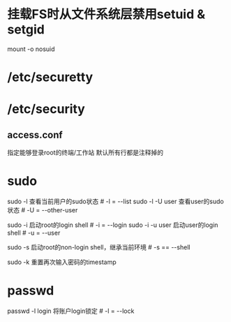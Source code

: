 挂载FS时从文件系统层禁用setuid & setgid
============
mount -o nosuid

/etc/securetty
=========

/etc/security
=========
access.conf
---------------
指定能够登录root的终端/工作站
默认所有行都是注释掉的

sudo
============
sudo -l			查看当前用户的sudo状态	# -l = --list
sudo -l -U user		查看user的sudo状态	# -U = --other-user

sudo -i			启动root的login shell	# -i = --login
sudo -i -u user		启动user的login shell	# -u = --user

sudo -s			启动root的non-login shell，继承当前环境	# -s == --shell

sudo -k			重置再次输入密码的timestamp


passwd
==============
passwd -l login		将账户login锁定		# -l = --lock

